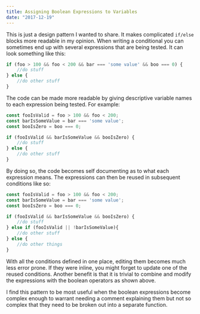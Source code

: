 ```yaml
---
title: Assigning Boolean Expressions to Variables
date: "2017-12-19"
---
```


This is just a design pattern I wanted to share.
It makes complicated `if/else` blocks more readable in my opinion.
When writing a conditional you can sometimes end up with several expressions that are being tested.
It can look something like this:

```javascript
if (foo > 100 && foo < 200 && bar === 'some value' && boo === 0) {
	//do stuff
} else {
	//do other stuff
}
```

The code can be made more readable by giving descriptive variable names to each expression being tested.
For example:

```javascript
const fooIsValid = foo > 100 && foo < 200;
const barIsSomeValue = bar === 'some value';
const booIsZero = boo === 0;

if (fooIsValid && barIsSomeValue && booIsZero) {
	//do stuff
} else {
	//do other stuff
}
```

By doing so, the code becomes self documenting as to what each expression means.
The expressions can then be reused in subsequent conditions like so:

```javascript
const fooIsValid = foo > 100 && foo < 200;
const barIsSomeValue = bar === 'some value';
const booIsZero = boo === 0;

if (fooIsValid && barIsSomeValue && booIsZero) {
	//do stuff
} else if (fooIsValid || !barIsSomeValue){
	//do other stuff
} else {
	//do other things
}
```

With all the conditions defined in one place, editing them becomes much less error prone.
If they were inline, you might forget to update one of the reused conditions.
Another benefit is that it is trivial to combine and modify the expressions with the boolean operators as shown above.

I find this pattern to be most useful when the boolean expressions become complex enough to warrant needing a comment explaining them but not so complex that they need to be broken out into a separate function.
